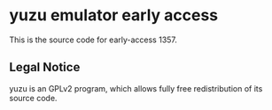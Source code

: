 yuzu emulator early access
=============

This is the source code for early-access 1357.

## Legal Notice

yuzu is an GPLv2 program, which allows fully free redistribution of its source code.